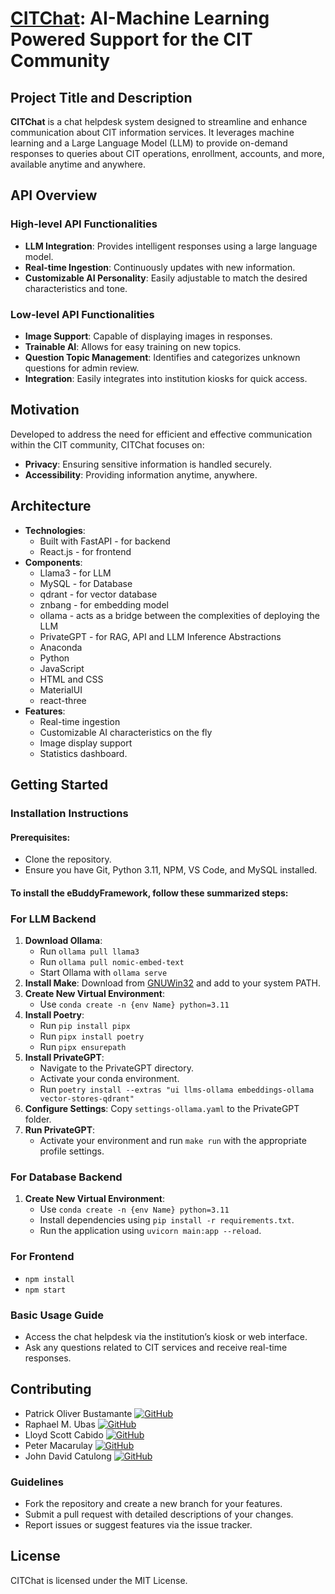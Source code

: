 # [CITChat](https://ebuddy-ml.vercel.app/): AI-Machine Learning Powered Support for the CIT Community

## Project Title and Description
**CITChat** is a chat helpdesk system designed to streamline and enhance communication about CIT information services. It leverages machine learning and a Large Language Model (LLM) to provide on-demand responses to queries about CIT operations, enrollment, accounts, and more, available anytime and anywhere.

## API Overview
### High-level API Functionalities
- **LLM Integration**: Provides intelligent responses using a large language model.
- **Real-time Ingestion**: Continuously updates with new information.
- **Customizable AI Personality**: Easily adjustable to match the desired characteristics and tone.

### Low-level API Functionalities
- **Image Support**: Capable of displaying images in responses.
- **Trainable AI**: Allows for easy training on new topics.
- **Question Topic Management**: Identifies and categorizes unknown questions for admin review.
- **Integration**: Easily integrates into institution kiosks for quick access.

## Motivation
Developed to address the need for efficient and effective communication within the CIT community, CITChat focuses on:
- **Privacy**: Ensuring sensitive information is handled securely.
- **Accessibility**: Providing information anytime, anywhere.

## Architecture
- **Technologies**: 
    - Built with FastAPI - for backend 
    - React.js  - for frontend 
- **Components**: 
    - Llama3 - for LLM 
    - MySQL - for Database
    - qdrant - for vector database
    - znbang - for embedding model
    - ollama - acts as a bridge between the complexities of deploying the LLM
    - PrivateGPT - for RAG, API and LLM Inference Abstractions
    - Anaconda
    - Python
    - JavaScript
    - HTML and CSS
    - MaterialUI
    - react-three
- **Features**: 
    - Real-time ingestion
    - Customizable AI characteristics on the fly
    - Image display support
    - Statistics dashboard.

## Getting Started
### Installation Instructions

#### Prerequisites:
* Clone the repository.
* Ensure you have Git, Python 3.11, NPM, VS Code, and MySQL installed.

#### To install the eBuddyFramework, follow these summarized steps:

### **For LLM Backend**
1. **Download Ollama**: 
   - Run `ollama pull llama3`
   - Run `ollama pull nomic-embed-text`
   - Start Ollama with `ollama serve`
2. **Install Make**: Download from [GNUWin32](https://gnuwin32.sourceforge.net/downlinks/make.php) and add to your system PATH.
3. **Create New Virtual Environment**: 
   - Use `conda create -n {env Name} python=3.11`
4. **Install Poetry**: 
   - Run `pip install pipx`
   - Run `pipx install poetry`
   - Run `pipx ensurepath`
5. **Install PrivateGPT**: 
   - Navigate to the PrivateGPT directory.
   - Activate your conda environment.
   - Run `poetry install --extras "ui llms-ollama embeddings-ollama vector-stores-qdrant"`
6. **Configure Settings**: Copy `settings-ollama.yaml` to the PrivateGPT folder.
7. **Run PrivateGPT**: 
   - Activate your environment and run `make run` with the appropriate profile settings.

### **For Database Backend**
1. **Create New Virtual Environment**: 
   - Use `conda create -n {env Name} python=3.11`
   - Install dependencies using `pip install -r requirements.txt`.
   - Run the application using `uvicorn main:app --reload`.

### **For Frontend**
   - `npm install`
   - `npm start`

### Basic Usage Guide
- Access the chat helpdesk via the institution’s kiosk or web interface.
- Ask any questions related to CIT services and receive real-time responses.

## Contributing
* Patrick Oliver Bustamante [![GitHub](https://img.shields.io/badge/GitHub-psychopatz-blue?logo=github)](https://github.com/psychopatz)
* Raphael M. Ubas [![GitHub](https://img.shields.io/badge/GitHub-RaphaelUbas-blue?logo=github)](https://github.com/RaphaelUbas)
* Lloyd Scott Cabido [![GitHub](https://img.shields.io/badge/GitHub-wayddd1-blue?logo=github)](https://github.com/wayddd1)
* Peter Macarulay [![GitHub](https://img.shields.io/badge/GitHub-PeteMacarulay-blue?logo=github)](https://github.com/PeteMacarulay)
* John David Catulong [![GitHub](https://img.shields.io/badge/GitHub-Murphyia09-blue?logo=github)](https://github.com/Murphia09)

### Guidelines
- Fork the repository and create a new branch for your features.
- Submit a pull request with detailed descriptions of your changes.
- Report issues or suggest features via the issue tracker.

## License
CITChat is licensed under the MIT License.

